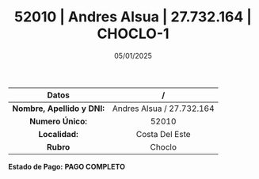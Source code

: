 ﻿---
title: 52010 | Andres Alsua | 27.732.164 | CHOCLO-1
date: 05/01/2025
draft: false
tags: ['costa-del-este', 'titular', 'choclo']
---

|          **Datos**          |  /  |
|:---------------------------:|:---:|
| **Nombre, Apellido y DNI:** | Andres Alsua / 27.732.164 |
|      **Numero Único:**      | 52010 |
|        **Localidad:**       | Costa Del Este |
|          **Rubro**          | Choclo |

**Estado de Pago:** **PAGO COMPLETO**
